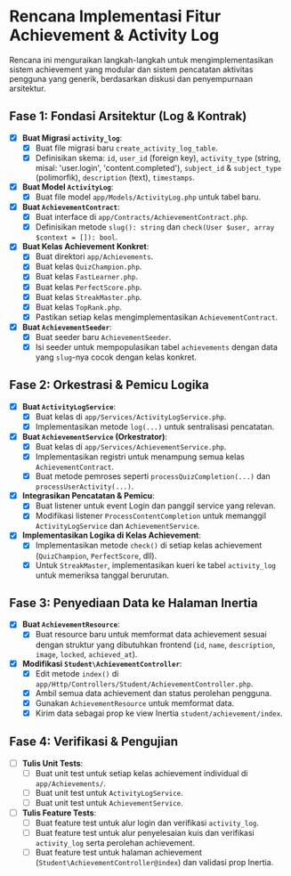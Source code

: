 # Rencana Implementasi Fitur Achievement & Activity Log

Rencana ini menguraikan langkah-langkah untuk mengimplementasikan sistem achievement yang modular dan sistem pencatatan aktivitas pengguna yang generik, berdasarkan diskusi dan penyempurnaan arsitektur.

## Fase 1: Fondasi Arsitektur (Log & Kontrak)

- [x] **Buat Migrasi `activity_log`**:
  - [x] Buat file migrasi baru `create_activity_log_table`.
  - [x] Definisikan skema: `id`, `user_id` (foreign key), `activity_type` (string, misal: 'user.login', 'content.completed'), `subject_id` & `subject_type` (polimorfik), `description` (text), `timestamps`.
- [x] **Buat Model `ActivityLog`**:
  - [x] Buat file model `app/Models/ActivityLog.php` untuk tabel baru.
- [x] **Buat `AchievementContract`**:
  - [x] Buat interface di `app/Contracts/AchievementContract.php`.
  - [x] Definisikan metode `slug(): string` dan `check(User $user, array $context = []): bool`.
- [x] **Buat Kelas Achievement Konkret**:
  - [x] Buat direktori `app/Achievements`.
  - [x] Buat kelas `QuizChampion.php`.
  - [x] Buat kelas `FastLearner.php`.
  - [x] Buat kelas `PerfectScore.php`.
  - [x] Buat kelas `StreakMaster.php`.
  - [x] Buat kelas `TopRank.php`.
  - [x] Pastikan setiap kelas mengimplementasikan `AchievementContract`.
- [x] **Buat `AchievementSeeder`**:
  - [x] Buat seeder baru `AchievementSeeder`.
  - [x] Isi seeder untuk mempopulasikan tabel `achievements` dengan data yang `slug`-nya cocok dengan kelas konkret.

## Fase 2: Orkestrasi & Pemicu Logika

- [x] **Buat `ActivityLogService`**:
  - [x] Buat kelas di `app/Services/ActivityLogService.php`.
  - [x] Implementasikan metode `log(...)` untuk sentralisasi pencatatan.
- [x] **Buat `AchievementService` (Orkestrator)**:
  - [x] Buat kelas di `app/Services/AchievementService.php`.
  - [x] Implementasikan registri untuk menampung semua kelas `AchievementContract`.
  - [x] Buat metode pemroses seperti `processQuizCompletion(...)` dan `processUserActivity(...)`.
- [x] **Integrasikan Pencatatan & Pemicu**:
  - [x] Buat listener untuk event Login dan panggil service yang relevan.
  - [x] Modifikasi listener `ProcessContentCompletion` untuk memanggil `ActivityLogService` dan `AchievementService`.
- [x] **Implementasikan Logika di Kelas Achievement**:
  - [x] Implementasikan metode `check()` di setiap kelas achievement (`QuizChampion`, `PerfectScore`, dll).
  - [x] Untuk `StreakMaster`, implementasikan kueri ke tabel `activity_log` untuk memeriksa tanggal berurutan.

## Fase 3: Penyediaan Data ke Halaman Inertia

- [x] **Buat `AchievementResource`**:
  - [x] Buat resource baru untuk memformat data achievement sesuai dengan struktur yang dibutuhkan frontend (`id`, `name`, `description`, `image`, `locked`, `achieved_at`).
- [x] **Modifikasi `Student\AchievementController`**:
  - [x] Edit metode `index()` di `app/Http/Controllers/Student/AchievementController.php`.
  - [x] Ambil semua data achievement dan status perolehan pengguna.
  - [x] Gunakan `AchievementResource` untuk memformat data.
  - [x] Kirim data sebagai prop ke view Inertia `student/achievement/index`.

## Fase 4: Verifikasi & Pengujian

- [ ] **Tulis Unit Tests**:
  - [ ] Buat unit test untuk setiap kelas achievement individual di `app/Achievements/`.
  - [ ] Buat unit test untuk `ActivityLogService`.
  - [ ] Buat unit test untuk `AchievementService`.
- [ ] **Tulis Feature Tests**:
  - [ ] Buat feature test untuk alur login dan verifikasi `activity_log`.
  - [ ] Buat feature test untuk alur penyelesaian kuis dan verifikasi `activity_log` serta perolehan achievement.
  - [ ] Buat feature test untuk halaman achievement (`Student\AchievementController@index`) dan validasi prop Inertia.
